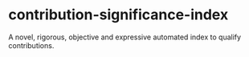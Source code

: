 # contribution-significance-index
A novel, rigorous, objective and expressive automated index to qualify contributions.
